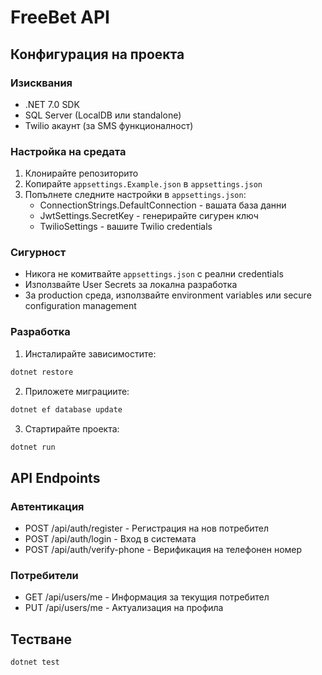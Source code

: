 # FreeBet API

## Конфигурация на проекта

### Изисквания
- .NET 7.0 SDK
- SQL Server (LocalDB или standalone)
- Twilio акаунт (за SMS функционалност)

### Настройка на средата

1. Клонирайте репозиторито
2. Копирайте `appsettings.Example.json` в `appsettings.json`
3. Попълнете следните настройки в `appsettings.json`:
   - ConnectionStrings.DefaultConnection - вашата база данни
   - JwtSettings.SecretKey - генерирайте сигурен ключ
   - TwilioSettings - вашите Twilio credentials

### Сигурност
- Никога не комитвайте `appsettings.json` с реални credentials
- Използвайте User Secrets за локална разработка
- За production среда, използвайте environment variables или secure configuration management

### Разработка
1. Инсталирайте зависимостите:
```bash
dotnet restore
```

2. Приложете миграциите:
```bash
dotnet ef database update
```

3. Стартирайте проекта:
```bash
dotnet run
```

## API Endpoints

### Автентикация
- POST /api/auth/register - Регистрация на нов потребител
- POST /api/auth/login - Вход в системата
- POST /api/auth/verify-phone - Верификация на телефонен номер

### Потребители
- GET /api/users/me - Информация за текущия потребител
- PUT /api/users/me - Актуализация на профила

## Тестване
```bash
dotnet test
``` 